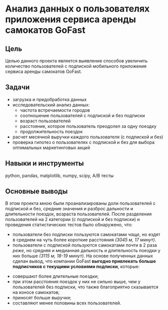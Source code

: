 # Анализ данных о пользователях приложения сервиса аренды самокатов GoFast
## Цель 
Целью данного проекта является выявление способов увеличить количество пользователей c подпиской мобильного приложения сервиса аренды самокатов GoFast. 
## Задачи
* загрузка и предобработка данных
* исследовательский анализ данных:
  *  частота встречаемости городов
  *  соотношение пользователей с подпиской и без подписки
  *  возраст пользователей
  *  расстояние, которое пользователь преодолел за одну поездку
  *  продолжительность поездок
* расчет месячной выручки каждого пользователя (с подпиской и без)
* проверка гипотез о пользователях с подпиской и без для выбора оптимальных маркетинговых акций
## Навыки и инструменты
python, pandas, matplotlib, numpy, scipy, A/B тесты
## Основные выводы
В этом проекта мною были проанализированы доли пользователей с подпиской и без, средние значения и разброс дальности и длительности поездок, возраста пользователей. После разделения пользователей на 2 категории (с подпиской и без подписки) и проведения статистических тестов было обнаружено, что:
* пользователи без подписки пользуются самокатами *чаще*, но ездят в среднем на чуть более короткие расстояния *(3045 м, 17 минут)*. 
* пользователи с подпиской пользуются самокатами почти в 2 раза *реже*, но средняя и медианная дальность и длительность поездки у них больше *(3115 м, 18-19 минут)*.
На основе полученных данных сделан вывод, что компании GoFast **выгодно привлекать больше подписчиков с текущими условиями подписки**, которые:
- совершают более длительные поездки;
- при этом расстояния поездок у них не сильно выше, чем у пользователей без подписки, что также благоприятно сказывается на износе самокатов;
- приносят больше выручки;
- составляют менее половины всех пользователей.
